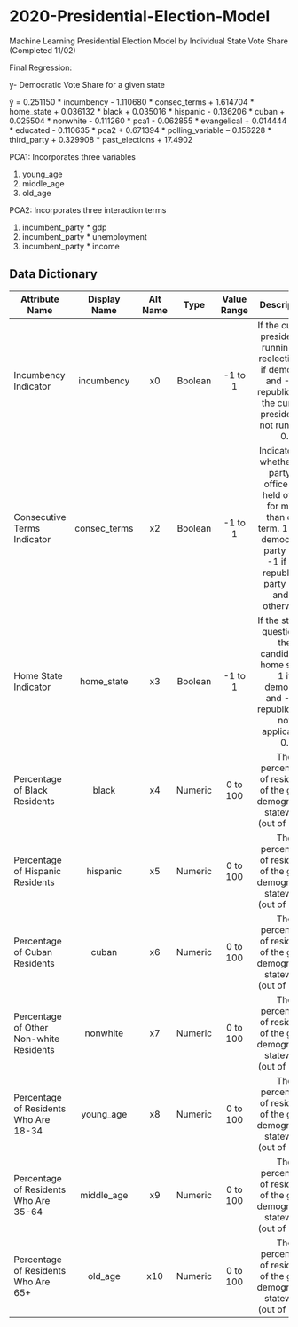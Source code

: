 # 2020-Presidential-Election-Model
Machine Learning Presidential Election Model by Individual State Vote Share (Completed 11/02)

Final Regression:

y- Democratic Vote Share for a given state

ŷ = 0.251150 * incumbency - 1.110680 * consec_terms + 1.614704 * home_state + 0.036132 * black + 0.035016 * hispanic - 0.136206 * cuban + 0.025504 * nonwhite - 0.111260 * pca1 - 0.062855 * evangelical + 0.014444 * educated - 0.110635 * pca2 + 0.671394 * polling_variable – 0.156228 * third_party + 0.329908 * past_elections + 17.4902

PCA1: Incorporates three variables
1. young_age
2. middle_age
3. old_age

PCA2: Incorporates three interaction terms
1. incumbent_party * gdp
2. incumbent_party * unemployment
3. incumbent_party * income

## Data Dictionary

| Attribute Name | Display Name | Alt Name | Type | Value Range | Description | Source |
| ------------- |:-------------:| :-------------:| :-------------:| :-------------:| :-------------:| -----:|
| Incumbency Indicator | incumbency | x0 | Boolean | -1 to 1 | If the current president is running for reelection, 1 if democrat and -1 if republican. If the current president is not running, 0. | https://en.wikipedia.org/wiki/United_States_presidential_election |
| Consecutive Terms Indicator | consec_terms | x2 | Boolean | -1 to 1 | Indicator for whether the party in office has held office for more than one term. 1 if the democratic party has, -1 if the republican party has, and 0 otherwise. | https://en.wikipedia.org/wiki/United_States_presidential_election |
| Home State Indicator | home_state | x3 | Boolean | -1 to 1 | If the state in question is the candidate's home state: 1 if democrat and -1 if republican. If not applicable, 0. | https://en.wikipedia.org/wiki/List_of_presidents_of_the_United_States_by_home_state |
| Percentage of Black Residents | black | x4 | Numeric | 0 to 100 | The percentage of residents of the given demographic statewide (out of 100). | https://www.socialexplorer.com/a9676d974c/explore |
| Percentage of Hispanic Residents | hispanic | x5 | Numeric | 0 to 100 | The percentage of residents of the given demographic statewide (out of 100). | https://www.socialexplorer.com/a9676d974c/explore |
| Percentage of Cuban Residents | cuban | x6 | Numeric | 0 to 100 | The percentage of residents of the given demographic statewide (out of 100). | https://www.socialexplorer.com/a9676d974c/explore |
| Percentage of Other Non-white Residents | nonwhite | x7 | Numeric | 0 to 100 | The percentage of residents of the given demographic statewide (out of 100). | https://www.socialexplorer.com/a9676d974c/explore |
| Percentage of Residents Who Are 18-34 | young_age | x8 | Numeric | 0 to 100 | The percentage of residents of the given demographic statewide (out of 100). | https://www.socialexplorer.com/a9676d974c/explore |
| Percentage of Residents Who Are 35-64 | middle_age | x9 | Numeric | 0 to 100 | The percentage of residents of the given demographic statewide (out of 100). | https://www.socialexplorer.com/a9676d974c/explore |
| Percentage of Residents Who Are 65+ | old_age | x10 | Numeric | 0 to 100 | The percentage of residents of the given demographic statewide (out of 100). | https://www.socialexplorer.com/a9676d974c/explore |
